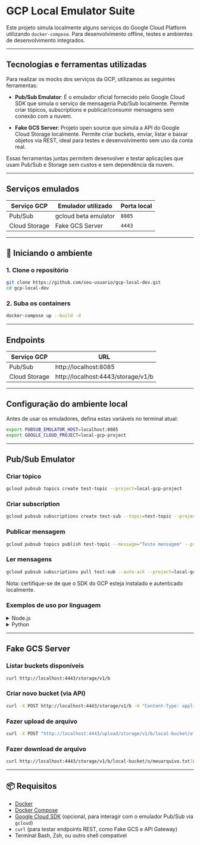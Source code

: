 # GCP Local Emulator Suite

Este projeto simula localmente alguns serviços do Google Cloud Platform utilizando `docker-compose`. Para desenvolvimento offline, testes e ambientes de desenvolvimento integrados.

---

## Tecnologias e ferramentas utilizadas

Para realizar os mocks dos serviços da GCP, utilizamos as seguintes ferramentas:

- **Pub/Sub Emulator**: É o emulador oficial fornecido pelo Google Cloud SDK que simula o serviço de mensageria Pub/Sub localmente. Permite criar tópicos, subscriptions e publicar/consumir mensagens sem conexão com a nuvem.

- **Fake GCS Server**: Projeto open source que simula a API do Google Cloud Storage localmente. Permite criar buckets, enviar, listar e baixar objetos via REST, ideal para testes e desenvolvimento sem uso da conta real.

Essas ferramentas juntas permitem desenvolver e testar aplicações que usam Pub/Sub e Storage sem custos e sem dependência da nuvem.

---

## Serviços emulados

| Serviço GCP        | Emulador utilizado   | Porta local |
| ------------------ | -------------------- | ----------- |
| Pub/Sub            | gcloud beta emulator | `8085`      |
| Cloud Storage      | Fake GCS Server      | `4443`      |

---

## 🚀 Iniciando o ambiente

### 1. Clone o repositório

```bash
git clone https://github.com/seu-usuario/gcp-local-dev.git
cd gcp-local-dev
```

### 2. Suba os containers

```bash
docker-compose up --build -d
```

---

## Endpoints

| Serviço GCP        | URL                                  |
| ------------------ | ------------------------------------ |
| Pub/Sub            | http://localhost:8085                |
| Cloud Storage      | http://localhost:4443/storage/v1/b   |

---

## Configuração do ambiente local

Antes de usar os emuladores, defina estas variáveis no terminal atual:

```bash
export PUBSUB_EMULATOR_HOST=localhost:8085
export GOOGLE_CLOUD_PROJECT=local-gcp-project
```

---

## Pub/Sub Emulator

### Criar tópico

```bash
gcloud pubsub topics create test-topic --project=local-gcp-project
```

### Criar subscription

```bash
gcloud pubsub subscriptions create test-sub --topic=test-topic --project=local-gcp-project
```

### Publicar mensagem

```bash
gcloud pubsub topics publish test-topic --message="Teste mensagem" --project=local-gcp-project
```

### Ler mensagens

```bash
gcloud pubsub subscriptions pull test-sub --auto-ack --project=local-gcp-project
```

Nota: certifique-se de que o SDK do GCP esteja instalado e autenticado localmente.

### Exemplos de uso por linguagem

<details>
<summary>Node.js</summary>

### Instalação da dependência

```bash
pnpm install @google-cloud/pubsub
```

```javascript
// Exemplo de código para publicar uma mensagem em Node.js
import { PubSub } from '@google-cloud/pubsub';

const pubsub = new PubSub({
  projectId: 'local-gcp-project',
  apiEndpoint: 'localhost:8085',
});

async function publishMessage(topicName, data) {
  try {
    const payload =
      typeof data === 'string' ? data : JSON.stringify(data);

    const dataBuffer = Buffer.from(payload);

    const messageId = await pubsub
      .topic(topicName)
      .publishMessage({ data: dataBuffer });

    console.log(`Mensagem publicada no tópico "${topicName}" com ID: ${messageId}`);
  } catch (error) {
    console.error('Erro ao publicar mensagem:', error);
  }
}

publishMessage('test-topic', {
  userId: 42,
  event: 'signup',
  timestamp: new Date().toISOString(),
});
```

</details>

<details>
<summary>Python</summary>

### Instalação da dependência

```bash
pip install google-cloud-pubsub
```

```python
from google.cloud import pubsub_v1
import json
import os

# Configura o ambiente para usar o emulador local
os.environ["PUBSUB_EMULATOR_HOST"] = "localhost:8085"
os.environ["GOOGLE_CLOUD_PROJECT"] = "local-gcp-project"

# Inicializa o cliente
publisher = pubsub_v1.PublisherClient()
project_id = os.environ["GOOGLE_CLOUD_PROJECT"]

def publish_message(topic_name: str, data):
    """Publica uma mensagem no Pub/Sub local"""
    topic_path = publisher.topic_path(project_id, topic_name)

    # Se o dado for dict, converte para JSON
    if isinstance(data, dict):
        data = json.dumps(data)

    # Codifica como bytes
    data_bytes = data.encode("utf-8")

    try:
        future = publisher.publish(topic_path, data=data_bytes)
        message_id = future.result()
        print(f"Mensagem publicada com ID: {message_id}")
    except Exception as e:
        print(f"Erro ao publicar mensagem: {e}")

publish_message("test-topic", {
    "user_id": 123,
    "action": "purchase",
    "amount": 59.90,
    "timestamp": "2025-06-21T12:34:56Z"
})
```

</details>

---

## Fake GCS Server

### Listar buckets disponíveis

```bash
curl http://localhost:4443/storage/v1/b
```

### Criar novo bucket (via API)

```bash
curl -X POST http://localhost:4443/storage/v1/b -H "Content-Type: application/json" -d '{"name": "novo-bucket"}'
```

### Fazer upload de arquivo

```bash
curl -X POST "http://localhost:4443/upload/storage/v1/b/local-bucket/o?uploadType=media&name=meuarquivo.txt" -H "Content-Type: text/plain" --data-binary @./README.md
```

### Fazer download de arquivo

```bash
curl http://localhost:4443/storage/v1/b/local-bucket/o/meuarquivo.txt?alt=media
```

---

## 📦 Requisitos

- [Docker](https://www.docker.com/)
- [Docker Compose](https://docs.docker.com/compose/)
- [Google Cloud SDK](https://cloud.google.com/sdk/docs/install) (opcional, para interagir com o emulador Pub/Sub via `gcloud`)
- `curl` (para testar endpoints REST, como Fake GCS e API Gateway)
- Terminal Bash, Zsh, ou outro shell compatível